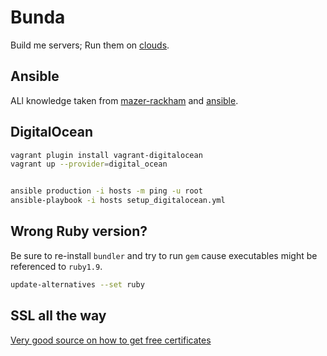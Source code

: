# Bunda

Build me servers; Run them on [clouds](https://www.youtube.com/watch?v=3acIH2PhMe0).

## Ansible

ALl knowledge taken from [mazer-rackham](https://github.com/jlund/mazer-rackham) and [ansible](https://github.com/eduardodeoh/ansible).

## DigitalOcean

```sh
vagrant plugin install vagrant-digitalocean
vagrant up --provider=digital_ocean


ansible production -i hosts -m ping -u root
ansible-playbook -i hosts setup_digitalocean.yml
```

## Wrong Ruby version?

Be sure to re-install `bundler` and try to run `gem` cause executables might be referenced to `ruby1.9`.

```sh
update-alternatives --set ruby
```

## SSL all the way

[Very good source on how to get free certificates](https://konklone.com/post/switch-to-https-now-for-free)
